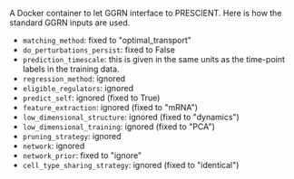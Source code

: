 A Docker container to let GGRN interface to PRESCIENT. Here is how the standard GGRN inputs are used. 

- `matching_method`: fixed to "optimal_transport"
- `do_perturbations_persist`: fixed to False
- `prediction_timescale`: this is given in the same units as the time-point labels in the training data. 
- `regression_method`: ignored 
- `eligible_regulators`: ignored
- `predict_self`: ignored (fixed to True)
- `feature_extraction`: ignored (fixed to "mRNA")
- `low_dimensional_structure`: ignored (fixed to "dynamics")
- `low_dimensional_training`: ignored (fixed to "PCA") 
- `pruning_strategy`: ignored
- `network`: ignored
- `network_prior`: fixed to "ignore"
- `cell_type_sharing_strategy`: ignored (fixed to "identical")
